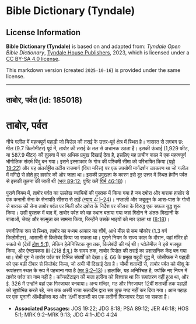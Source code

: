 # Bible Dictionary (Tyndale)

## License Information

**Bible Dictionary (Tyndale)** is based on and adapted from: _Tyndale Open Bible Dictionary_, [Tyndale House Publishers](https://tyndaleopenresources.com/), 2023, which is licensed under a [CC BY-SA 4.0 license](https://creativecommons.org/licenses/by-sa/4.0/legalcode.en).

This markdown version (created `2025-10-16`) is provided under the same license.



--------------------------------

## ताबोर, पर्वत (id: 185018)

ताबोर, पर्वत
============

नीचे गलील में महत्वपूर्ण पहाड़ी जो यिज्रेल की तराई के उत्तर\-पूर्व क्षेत्र में स्थित है। नासरत से लगभग छ: मील (9\.7 किलोमीटर) पूर्व में, ताबोर की तराई के तल से अचानक उठता है। इसकी ऊंचाई (1,929 फीट, या 587\.9 मीटर) की तुलना में यह अधिक प्रमुख दिखाई देता है, इसलिए यह प्राचीन काल में एक महत्वपूर्ण भौगोलिक संदर्भ बिंदु बन गया। इसने इस्साकार के गोत्र की पश्चिमी सीमा को परिभाषित किया ([यहो 19:22](https://ref.ly/Josh19:22)) और यह अंतर्राष्ट्रीय तटीय राजमार्ग (विया मरिस) पर एक उपयोगी मार्गदर्शन उपकरण था जो गलील में मगिद्दो से होते हुए हासोर की ओर जाता था। इसकी प्रमुखता के कारण इसे दूर उत्तर में स्थित हेर्मोन पर्वत से इसकी तुलना की जाती थी ([भज 89:12](https://ref.ly/Ps89:12); पुष्टि करें [यिर्म 46:18](https://ref.ly/Jer46:18))। 

पुराने नियम में, ताबोर पर्वत का उल्लेख न्यायियों की पुस्तक में किया गया है जब दबोरा और बाराक हासोर से एक कनानी सेना के सेनापति सीसरा से लड़ें ([न्याय 4:1–24](https://ref.ly/Judg4:1-Judg4:24))। नप्ताली और जबूलून के आस\-पास के गोत्रों से बाराक की सेना ताबोर पर्वत पर मिली और दबोरा के निर्देश पर सीसरा के विरुद्ध एक सफल युद्ध शुरू किया। उसी पुस्तक में बाद में, ताबोर पर्वत को वह स्थान बताया गया जहां गिदोन ने अंततः मिद्यानी के राजाओं, जेबह और सल्मुन्ना का सामना किया, जिन्होंने उसके भाइयों को मार डाला था ([8:18](https://ref.ly/Judg8:18))। 

रणनीतिक रूप से स्थित, ताबोर का मध्यम आकार का शीर्ष, आधे मील से कम चौकोर (1\.3 वर्ग किलोमीटर), आसानी से किलेबंद किया जा सकता था। पुराने नियम के राज्य काल के दौरान, वहां मंदिर हो सकते थे (देखें [होश 5:1](https://ref.ly/Hos5:1)), लेकिन हेलेनिस्टिक युग तक, किलेबंदी की गई थी। प्टोलेमीज़ ने इसे मजबूत किया, और ऐन्टायकस III (218 ई.पू.) के समय तक, ताबोर यिज्रेल की तराई का प्रशासनिक केंद्र बन गया था। रोमी युग ने ताबोर पर्वत पर विभिन्न संघर्षों को देखा। ई. 66 के प्रमुख यहूदी युद्ध में, जोसीफस ने पहाड़ी को एक बड़ी दीवार से किलेबंद किया, जो अभी भी दिखाई देता है। चौथी शताब्दी से, ताबोर पर्वत को यीशु के रूपांतरण स्थल के रूप में पहचाना गया है ([मर 9:2–13](https://ref.ly/Mark9:2-Mark9:13))। हालांकि, यह अनिश्चित है, क्योंकि नए नियम में ताबोर पर्वत का नाम नहीं है। कॉन्सटेंटाइन की माता हलीना को विश्वास था कि रूपांतरण वहीं हुआ था, और ई. 326 में उन्होंने वहां एक गिरजाघर बनवाया। अन्य मन्दिर, मठ और गिरजाघर 12वीं शताब्दी तक पहाड़ी को सुशोभित करते रहे, जब तक अरबी राजा सलादीन द्वारा सब कुछ नष्ट नहीं कर दिया गया। आज पहाड़ पर एक यूनानी ऑर्थोडॉक्स मठ और 19वीं शताब्दी का एक लतीनी गिरजाघर देखा जा सकता है।

* **Associated Passages:** JOS 19:22; JDG 8:18; PSA 89:12; JER 46:18; HOS 5:1; MRK 9:2–MRK 9:13; JDG 4:1–JDG 4:24

